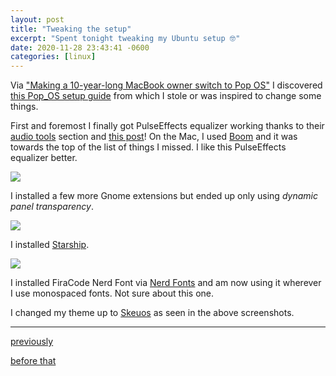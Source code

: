 ```yaml
---
layout: post
title: "Tweaking the setup"
excerpt: "Spent tonight tweaking my Ubuntu setup 🤓"
date: 2020-11-28 23:43:41 -0600
categories: [linux]
---
```


Via ["Making a 10-year-long MacBook owner switch to Pop OS"](https://www.reddit.com/r/pop_os/comments/k1f4nj/making_a_10yearlong_macbook_owner_switch_to_pop_os/) I discovered [this Pop_OS setup guide](https://github.com/themagicalmammal/howtopopbuntu) from which I stole or was inspired to change some things.

First and foremost I finally got PulseEffects equalizer working thanks to their [audio tools](https://github.com/themagicalmammal/howtopopbuntu#audio-tools) section and [this post](https://ubuntu-mate.community/t/pulse-effects-equaliser-not-working-in-20-04lts/21929)! On the Mac, I used [Boom](https://www.globaldelight.com/boom/) and it was towards the top of the list of things I missed. I like this PulseEffects equalizer better.

![]({{site.url}}/assets/2020/11/pulse-equalizer.png)

I installed a few more Gnome extensions but ended up only using _dynamic panel transparency_.

![]({{site.url}}/assets/2020/11/tweaks-with-panel.png)

I installed [Starship](https://starship.rs/).

![]({{site.url}}/assets/2020/11/terminal-with-starship.png)

I installed FiraCode Nerd Font via [Nerd Fonts](https://www.nerdfonts.com/font-downloads) and am now using it wherever I use monospaced fonts. Not sure about this one.

I changed my theme up to [Skeuos](https://www.gnome-look.org/p/1441725/) as seen in the above screenshots.

---

[previously](http://www.daniel.industries/2020/08/06/linux-setup-update/)

[before that](http://www.daniel.industries/2020/07/11/my-linux-setup/)
